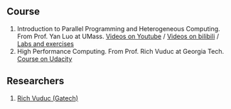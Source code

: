 ## Course
1. Introduction to Parallel Programming and Heterogeneous Computing. From Prof. Yan Luo at UMass. [Videos on Youtube](https://www.youtube.com/playlist?list=PLZ9YeF_1_vF94YxGdc5z4VP5kJQAUotDa) / [Videos on bilibili](https://www.bilibili.com/video/BV1gA411n78w/?spm_id_from=333.788.videocard.19) / [Labs and exercises](https://github.com/ACANETS/eece-6540-labs)
2. High Performance Computing. From Prof. Rich Vuduc at Georgia Tech. [Course on Udacity](https://www.udacity.com/course/high-performance-computing--ud281)
## Researchers
1. [Rich Vuduc (Gatech)](http://vuduc.org/v2/)
